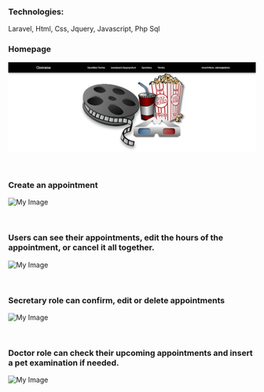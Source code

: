 <h3>Technologies:</h3>
    <p>Laravel, Html, Css, Jquery, Javascript, Php Sql</p>

<h3>Homepage</h3>

![My Image](!screenshots/home.png)

<br/>

<h3>Create an appointment</h3>

![My Image](!screenshots/create_appointment.png)

<br/>

<h3>Users can see their appointments, edit the hours of the appointment, or cancel it all together.</h3>

![My Image](!screenshots/user_appointments.png)

<br/>

<h3>Secretary role can confirm, edit or delete appointments</h3>

![My Image](!screenshots/secretary_appointments.png)

<br/>

<h3>Doctor role can check their upcoming appointments and insert a pet examination if needed.</h3>

![My Image](!screenshots/doctor_appointments.png)

